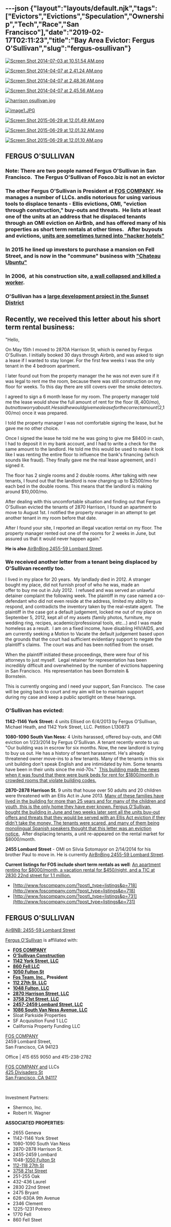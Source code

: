 ---json
{"layout":"layouts/default.njk","tags":["Evictors","Evictions","Speculation","Ownership","Tech","Race","San Francisco"],"date":"2019-02-17T02:11:23","title":"Bay Area Evictor: Fergus O'Sullivan","slug":"fergus-osullivan"}
---

[![Screen Shot 2014-07-03 at 10.51.54 AM.png](https://images.squarespace-cdn.com/content/v1/52b7d7a6e4b0b3e376ac8ea2/1404409746672-HGP855HBKSWGAH6ZP349/ke17ZwdGBToddI8pDm48kPVeySeouYd31am7kyKn0T9Zw-zPPgdn4jUwVcJE1ZvWQUxwkmyExglNqGp0IvTJZUJFbgE-7XRK3dMEBRBhUpxDnHbWfn5K-cGJdCjo9OhU6BJL2SnSp-y_cllc1iE33FetL4JAO3HPqz3m0JakoIo/Screen+Shot+2014-07-03+at+10.51.54+AM.png)](https://images.squarespace-cdn.com/content/v1/52b7d7a6e4b0b3e376ac8ea2/1404409746672-HGP855HBKSWGAH6ZP349/ke17ZwdGBToddI8pDm48kPVeySeouYd31am7kyKn0T9Zw-zPPgdn4jUwVcJE1ZvWQUxwkmyExglNqGp0IvTJZUJFbgE-7XRK3dMEBRBhUpxDnHbWfn5K-cGJdCjo9OhU6BJL2SnSp-y_cllc1iE33FetL4JAO3HPqz3m0JakoIo/Screen+Shot+2014-07-03+at+10.51.54+AM.png) 

[![Screen Shot 2014-04-07 at 2.41.24 AM.png](https://images.squarespace-cdn.com/content/v1/52b7d7a6e4b0b3e376ac8ea2/1396863528307-1U7VN083JTNIUQMHIZQG/ke17ZwdGBToddI8pDm48kDoZFZmfG5gJd3Kjr5nW7AZZw-zPPgdn4jUwVcJE1ZvWhcwhEtWJXoshNdA9f1qD7YIE3ZwwVlGd312yABb759HcCj84axbZ0X1o0AJXV1fSJaSyFZxSem5-QJAx122_kg/Screen+Shot+2014-04-07+at+2.41.24+AM.png)](https://images.squarespace-cdn.com/content/v1/52b7d7a6e4b0b3e376ac8ea2/1396863528307-1U7VN083JTNIUQMHIZQG/ke17ZwdGBToddI8pDm48kDoZFZmfG5gJd3Kjr5nW7AZZw-zPPgdn4jUwVcJE1ZvWhcwhEtWJXoshNdA9f1qD7YIE3ZwwVlGd312yABb759HcCj84axbZ0X1o0AJXV1fSJaSyFZxSem5-QJAx122_kg/Screen+Shot+2014-04-07+at+2.41.24+AM.png) 

[![Screen Shot 2014-04-07 at 2.48.36 AM.png](https://images.squarespace-cdn.com/content/v1/52b7d7a6e4b0b3e376ac8ea2/1396863870750-3HTFAZHBT7G4LA5URJ9A/ke17ZwdGBToddI8pDm48kFWE6hVJEa-sz2pP54ADTldZw-zPPgdn4jUwVcJE1ZvWQUxwkmyExglNqGp0IvTJZUJFbgE-7XRK3dMEBRBhUpxh4ic6WDmt1qS82tGhqwez6jcLl0mLIOLiztf3U42rnJRXMlI9y-1uXdZs-s83zYc/Screen+Shot+2014-04-07+at+2.48.36+AM.png)](https://images.squarespace-cdn.com/content/v1/52b7d7a6e4b0b3e376ac8ea2/1396863870750-3HTFAZHBT7G4LA5URJ9A/ke17ZwdGBToddI8pDm48kFWE6hVJEa-sz2pP54ADTldZw-zPPgdn4jUwVcJE1ZvWQUxwkmyExglNqGp0IvTJZUJFbgE-7XRK3dMEBRBhUpxh4ic6WDmt1qS82tGhqwez6jcLl0mLIOLiztf3U42rnJRXMlI9y-1uXdZs-s83zYc/Screen+Shot+2014-04-07+at+2.48.36+AM.png) 

[![Screen Shot 2014-04-07 at 2.45.56 AM.png](https://images.squarespace-cdn.com/content/v1/52b7d7a6e4b0b3e376ac8ea2/1396863720696-V586ATA129ZZBMM09XZO/ke17ZwdGBToddI8pDm48kMRIRrlX32HZYj2_zs3zgNpZw-zPPgdn4jUwVcJE1ZvWQUxwkmyExglNqGp0IvTJZUJFbgE-7XRK3dMEBRBhUpx08PkNJfG7t6uNioN_f2Wh9BYsLEoR1tcmnPeD2gfCmMXShJQFWJ3_cz9GEvqDzuo/Screen+Shot+2014-04-07+at+2.45.56+AM.png)](https://images.squarespace-cdn.com/content/v1/52b7d7a6e4b0b3e376ac8ea2/1396863720696-V586ATA129ZZBMM09XZO/ke17ZwdGBToddI8pDm48kMRIRrlX32HZYj2_zs3zgNpZw-zPPgdn4jUwVcJE1ZvWQUxwkmyExglNqGp0IvTJZUJFbgE-7XRK3dMEBRBhUpx08PkNJfG7t6uNioN_f2Wh9BYsLEoR1tcmnPeD2gfCmMXShJQFWJ3_cz9GEvqDzuo/Screen+Shot+2014-04-07+at+2.45.56+AM.png) 

[![harrison osullivan.jpg](https://images.squarespace-cdn.com/content/v1/52b7d7a6e4b0b3e376ac8ea2/1430618878322-SFEYYK8EBVULF9OQTHQ4/ke17ZwdGBToddI8pDm48kH9NTom-Pl0SG5E7k223ZDZZw-zPPgdn4jUwVcJE1ZvWEtT5uBSRWt4vQZAgTJucoTqqXjS3CfNDSuuf31e0tVGmbNyNQICJmDxZ68Wd8Gd8zJtIEeaN5L3VmVh41MCUECnnMmdGTM-FVWG-7MqDoS0/harrison+osullivan.jpg)](https://images.squarespace-cdn.com/content/v1/52b7d7a6e4b0b3e376ac8ea2/1430618878322-SFEYYK8EBVULF9OQTHQ4/ke17ZwdGBToddI8pDm48kH9NTom-Pl0SG5E7k223ZDZZw-zPPgdn4jUwVcJE1ZvWEtT5uBSRWt4vQZAgTJucoTqqXjS3CfNDSuuf31e0tVGmbNyNQICJmDxZ68Wd8Gd8zJtIEeaN5L3VmVh41MCUECnnMmdGTM-FVWG-7MqDoS0/harrison+osullivan.jpg) 

[![image1.JPG](https://images.squarespace-cdn.com/content/v1/52b7d7a6e4b0b3e376ac8ea2/1435607188620-9QFHBEWDKHAQJV9ZUXB2/ke17ZwdGBToddI8pDm48kBUDAxm-FLUF-OJf9moK1kV7gQa3H78H3Y0txjaiv_0fDoOvxcdMmMKkDsyUqMSsMWxHk725yiiHCCLfrh8O1z5QPOohDIaIeljMHgDF5CVlOqpeNLcJ80NK65_fV7S1UT_TXfTUFcrrnRvtinoH4JYxq5g0UB9t65pVePltZrd1IKYY7Qu0iTZQJ-GJ4dsqLQ/image1.JPG)](https://images.squarespace-cdn.com/content/v1/52b7d7a6e4b0b3e376ac8ea2/1435607188620-9QFHBEWDKHAQJV9ZUXB2/ke17ZwdGBToddI8pDm48kBUDAxm-FLUF-OJf9moK1kV7gQa3H78H3Y0txjaiv_0fDoOvxcdMmMKkDsyUqMSsMWxHk725yiiHCCLfrh8O1z5QPOohDIaIeljMHgDF5CVlOqpeNLcJ80NK65_fV7S1UT_TXfTUFcrrnRvtinoH4JYxq5g0UB9t65pVePltZrd1IKYY7Qu0iTZQJ-GJ4dsqLQ/image1.JPG) 

[![Screen Shot 2015-06-29 at 12.01.49 AM.png](https://images.squarespace-cdn.com/content/v1/52b7d7a6e4b0b3e376ac8ea2/1435607188886-W2DQGIUA5TSGIDOG30PJ/ke17ZwdGBToddI8pDm48kPXNVT3xaijoPiT4gxBW4jRZw-zPPgdn4jUwVcJE1ZvWQUxwkmyExglNqGp0IvTJZUJFbgE-7XRK3dMEBRBhUpz-WzuxbTpBeJuuY5QxhG06KZPjLywb85Q66wEfJIdqdxeKFjkIwevRbSZ_D_umg6g/Screen+Shot+2015-06-29+at+12.01.49+AM.png)](https://images.squarespace-cdn.com/content/v1/52b7d7a6e4b0b3e376ac8ea2/1435607188886-W2DQGIUA5TSGIDOG30PJ/ke17ZwdGBToddI8pDm48kPXNVT3xaijoPiT4gxBW4jRZw-zPPgdn4jUwVcJE1ZvWQUxwkmyExglNqGp0IvTJZUJFbgE-7XRK3dMEBRBhUpz-WzuxbTpBeJuuY5QxhG06KZPjLywb85Q66wEfJIdqdxeKFjkIwevRbSZ_D_umg6g/Screen+Shot+2015-06-29+at+12.01.49+AM.png) 

[![Screen Shot 2015-06-29 at 12.01.32 AM.png](https://images.squarespace-cdn.com/content/v1/52b7d7a6e4b0b3e376ac8ea2/1435607215147-X6IE1ZGPQNAXBXYYQ1EQ/ke17ZwdGBToddI8pDm48kC-mW4obQcYPmYAxG5xHPcRZw-zPPgdn4jUwVcJE1ZvWQUxwkmyExglNqGp0IvTJZUJFbgE-7XRK3dMEBRBhUpzXgbrbrasnkBO7UCD9_Szfc4hP2RzA2S7eHG--LLacFV2DQ52n-W3Rel3ImmG7kX0/Screen+Shot+2015-06-29+at+12.01.32+AM.png)](https://images.squarespace-cdn.com/content/v1/52b7d7a6e4b0b3e376ac8ea2/1435607215147-X6IE1ZGPQNAXBXYYQ1EQ/ke17ZwdGBToddI8pDm48kC-mW4obQcYPmYAxG5xHPcRZw-zPPgdn4jUwVcJE1ZvWQUxwkmyExglNqGp0IvTJZUJFbgE-7XRK3dMEBRBhUpzXgbrbrasnkBO7UCD9_Szfc4hP2RzA2S7eHG--LLacFV2DQ52n-W3Rel3ImmG7kX0/Screen+Shot+2015-06-29+at+12.01.32+AM.png) 

[![Screen Shot 2015-06-29 at 12.01.10 AM.png](https://images.squarespace-cdn.com/content/v1/52b7d7a6e4b0b3e376ac8ea2/1435607216105-Q2YEYAUJYDHLKZE9QY3P/ke17ZwdGBToddI8pDm48kA5RJNMQoAMKA9tWYHZeQnNZw-zPPgdn4jUwVcJE1ZvWQUxwkmyExglNqGp0IvTJZUJFbgE-7XRK3dMEBRBhUpx6jLMXFddVThpq6uhYBEQaWyxuy2dku-xJz_S9cyX0NI5H6yZizJ4tAW0VUPW3z-M/Screen+Shot+2015-06-29+at+12.01.10+AM.png)](https://images.squarespace-cdn.com/content/v1/52b7d7a6e4b0b3e376ac8ea2/1435607216105-Q2YEYAUJYDHLKZE9QY3P/ke17ZwdGBToddI8pDm48kA5RJNMQoAMKA9tWYHZeQnNZw-zPPgdn4jUwVcJE1ZvWQUxwkmyExglNqGp0IvTJZUJFbgE-7XRK3dMEBRBhUpx6jLMXFddVThpq6uhYBEQaWyxuy2dku-xJz_S9cyX0NI5H6yZizJ4tAW0VUPW3z-M/Screen+Shot+2015-06-29+at+12.01.10+AM.png) 

FERGUS O'SULLIVAN
-----------------

### Note: There are two people named Fergus O'Sullivan in San Francisco.  The Fergus O'Sullivan of Fosco.biz is **not an evictor**

### The other Fergus O'Sullivan is President at [FOS COMPANY](http://www.foscompany.com/). He manages a number of LLCs. andis notorious for using various tools to displace tenants - Ellis evictions, OMI, "eviction through construction," buy-outs and threats.  He lists at least one of the units at an address that he displaced tenants through an OMI eviction on AirBnb, and has offered many of his properties as short term rentals at other times.   After buyouts and evictions, [units are sometimes turned into "hacker hotels"](http://sanfrancisco.cbslocal.com/2015/10/02/san-francisco-hacker-homes-landlord-fergus-o-sullivan/)

### In 2015 he lined up investors to purchase a mansion on Fell Street, and is now in the "commune" business with ["Chateau Ubuntu"](http://sf.curbed.com/2016/7/1/12082250/Millennial-commune-alamo-square-fell-street)

### In 2006,  at his construction site, [a wall collapsed and killed a worker](http://www.sfexaminer.com/sanfrancisco/citations-handed-down-in-wall-collapse/Content?oid=2157776).

### O'Sullivan has a [large development project in the Sunset District](http://archives.sfexaminer.com/sanfrancisco/massive-mixed-use-development-near-ocean-beach-back-on-track/Content?oid=2922457)

Recently, we received this letter about his short term rental business:
-----------------------------------------------------------------------

"Hello,

On May 15th I moved to 2870A Harrison St, which is owned by Fergus O'Sullivan. I initially booked 30 days through Airbnb, and was asked to sign a lease if I wanted to stay longer. For the first few weeks I was the only tenant in the 4 bedroom apartment.

I later found out from the property manager the he was not even sure if it was legal to rent me the room, because there was still construction on my floor for weeks. To this day there are still covers over the smoke detectors.

I agreed to sign a 6 month lease for my room. The property manager told me the lease would show the full amount of rent for the floor ($8,400/mo), but not to worry about it. He said he would give me a lease for the correct amount ($2,100/mo) once it was prepared.

I told the property manager I was not comfortable signing the lease, but he gave me no other choice.

Once I signed the lease he told me he was going to give me $8400 in cash, I had to deposit it in my bank account, and I had to write a check for the same amount to the landlord. He told me this would be used to make it look like I was renting the entire floor to influence the bank's financing (which sounds like fraud). They finally gave me the real lease agreement, and I signed it.

The floor has 2 single rooms and 2 double rooms. After talking with new tenants, I found out that the landlord is now charging up to $2500/mo for each bed in the double rooms. This means that the landlord is making around $10,000/mo.

After dealing with this uncomfortable situation and finding out that Fergus O'Sullivan evicted the tenants of 2870 Harrison, I found an apartment to move to August 1st. I notified the property manager in an attempt to get another tenant in my room before that date.

After I found your site, I reported an illegal vacation rental on my floor. The property manager rented out one of the rooms for 2 weeks in June, but assured us that it would never happen again."

**He is also** [AirBnBing 2455-59 Lombard Street](https://www.airbnb.com/rooms/2007468).

### We received another letter from a tenant being displaced by O'Sullivan recently too.

I lived in my place for 20 years.  My landlady died in 2012. A stranger bought my place, did not furnish proof of who he was, made an  
offer to buy me out in July 2012.  I refused and was served an unlawful detainer complaint the following week. The plaintiff in my case named a co-defendant who did not even reside at the address, limited my ability to respond, and contradicts the inventory taken by the real-estate agent.  The plaintiff in the case got a default judgement, locked me out of my place on September 5, 2012, kept all of my assets (family photos, furniture, my wedding ring, recipes, academic/professional tools, etc...) and I was made homeless as a result.  I am on a fixed income, have disabling HIV/AIDS, and am currently seeking a Motion to Vacate the default judgement based upon the grounds that the court had sufficient evidentiary support to negate the plaintiff's claims.  The court was and has been notified from the onset.

When the plaintiff initiated these proceedings, there were four of his attorneys to just myself.  Legal retainer for representation has been  
incredibly difficult and overwhelmed by the number of evictions happening in San Francisco.  His representation has been Bornstein &  
Bornstein.

This is currently ongoing and I need your support, San Francisco.  The case will be going back to court and my aim will be to maintain support  
during my case and keep a public spotlight on these hearings. 

### O'Sullivan has evicted:

**1142-1146 York Street:** 4 units Ellised on 6/4/2013 by Fergus O'Sullivan, Michael Heath, and 1142 York Street, LLC. Petition L130873

**1080-1090 South Van Ness:** 4 Units harassed, offered buy-outs, and OMI eviction on 1/23/2014 by Fergus O'Sullivan. A tenant recently wrote to us: "Our building was in escrow for six months. Now, the new landlord is trying to buy us out. He has a history of tenant harassment. He's already threatened owner move-ins to a few tenants. Many of the tenants in this six unit building don't speak English and are intimidated by him. Some tenants have been in their units since the mid-70s."  [This building made the news when it was found that there were bunk beds for rent for $1800/month in crowded rooms that violate building codes.](http://sanfrancisco.cbslocal.com/2015/10/02/san-francisco-hacker-homes-landlord-fergus-o-sullivan/)

**2870-2878 Harrison St.** 9 units that house over 50 adults and 20 children were threatened with an Ellis Act in June 2013. [Many of these families have lived in the building for more than 25 years and for many of the children and youth, this is the only home they have ever known. Fergus O'Sullivan, bought the building in June and two weeks later sent all the units buy-out offers and threats that they would be served with an Ellis Act eviction if they didn't take the money. The tenants were scared, and many of them being monolingual Spanish speakers thought that this letter was an eviction notice.](http://:http://cjjc.org/en/news/51-housing-justice/558-harrison-st-tenants-protest-harassment)  After displacing tenants, a unit re-appeared on the rental market for $8000/month.

**2455 Lombard Street** - OMI on Silvia Sotomayor on 2/14/2014 for his brother Paul to move in. He is currently [AirBnBing 2455-59 Lombard Street](https://www.airbnb.com/rooms/2007468).

**Current listings for FOS include short term rentals as well**: [An apartment renting for $8000/month, a vacation rental for $450/night, and a TIC at 2830 22nd street for 1.1 mill](http://www.foscompany.com/?ct_property_type=0&ct_city=0&ct_state=0&ct_zipcode=0&ct_beds=0&ct_baths=0&ct_status=active&ct_additional_features=0&ct_price_from=&ct_price_to=&ct_mls=&search-listings=true)[ion.](http://www.foscompany.com/?ct_property_type=0&ct_city=0&ct_state=0&ct_zipcode=0&ct_beds=0&ct_baths=0&ct_status=active&ct_additional_features=0&ct_price_from=&ct_price_to=&ct_mls=&search-listings=true) 

*   [http://www.foscompany.com/?post\_type=listings&p=718](http://www.foscompany.com/?post_type=listings&p=718)
*   [http://www.foscompany.com/?post\_type=listings&p=731](http://www.foscompany.com/?post_type=listings&p=731)

FERGUS O'SULLIVAN
-----------------

[AirBNB: 2455-59 Lombard Street](https://www.airbnb.com/rooms/2007468)

[F](http://www.corporationwiki.com/California/San-Francisco/fergus-osullivan/138211513.aspx)[ergus O'Sullivan](http://www.corporationwiki.com/California/San-Francisco/fergus-osullivan/138211513.aspx) is affiliated with:

*   **[FOS COMPANY](http://www.foscompany.com/)**
*   **[O'Sullivan Construction](http://www.sfexaminer.com/sanfrancisco/citations-handed-down-in-wall-collapse/Content?oid=2157776)**
*   **[1142 York Street, LLC](http://www.corporationwiki.com/California/San-Francisco/1142-york-street-llc/134700765.aspx)**
*   [**860 Fell LLC**](http://sf.curbed.com/2016/7/1/12082250/Millennial-commune-alamo-square-fell-street)
*   **[1050 Fulton St](http://www.corporationwiki.com/California/San-Francisco/1050-fulton-st-llc/138248316.aspx)**
*   **[Fos Team, Inc.](http://www.corporationwiki.com/California/San-Francisco/fos-team-inc/107937750.aspx), President**
*   **[112 27th St. LLC](http://www.corporationwiki.com/California/San-Francisco/112-27th-st-llc/138248364.aspx)**
*   **[1048 Fulton, LLC](http://www.corporationwiki.com/California/San-Francisco/1048-fulton-llc/107929521.aspx)**
*   **[2870 Harrison Street, LLC](http://www.corporationwiki.com/California/San-Francisco/2870-harrison-street-llc/139403240.aspx)**
*   **[3758 21st Street, LLC](http://www.corporationwiki.com/California/San-Francisco/3758-21st-street-llc/140281794.aspx)**
*   **[2457-2459 Lombard Street, LLC](http://www.corporationwiki.com/California/San-Francisco/2457-2459-lombard-street-llc/108839244.aspx)**
*   **[1086 South Van Ness Avenue, LLC](http://www.corporationwiki.com/California/San-Francisco/1086-south-van-ness-avenue-llc/139412306.aspx)**
*   Sloat Parkside Properties
*   SF Acquisition Fund 1 LLC
*   California Property Funding LLC

[FOS COMPANY](http://www.foscompany.com/)  
2459 Lombard Street,  
San Francisco, CA 94123

Office | 415 655 9050 and 415-238-2782

[FOS COMPANY and](http://www.foscompany.com/) LLCs  
[425 Divisadero St](http://www.corporationwiki.com/California/San-Francisco/425-Divisadero-St-San-Francisco-CA-94117-a20224740.aspx)  
[San Francisco, CA 94117](http://www.corporationwiki.com/California/San-Francisco/425-Divisadero-St-San-Francisco-CA-94117-a20224740.aspx)

 

Investment Partners:

*   Shermco, Inc.
*   Robert H. Wagner

**ASSOCIATED PROPERTIES:**

*   2655 Geneva
*   1142-1146 York Street
*   1080-1090 South Van Ness
*   2870-2878 Harrison St.
*   2455-2459 Lombard
*   1048-[1050 Fulton St](http://www.corporationwiki.com/California/San-Francisco/1050-fulton-st-llc/138248316.aspx)
*   [112-118 27th St](http://www.corporationwiki.com/California/San-Francisco/112-27th-st-llc/138248364.aspx)
*   [3758 21st Street](http://www.corporationwiki.com/California/San-Francisco/3758-21st-street-llc/140281794.aspx)
*   251-255 Oak
*   432-436 Laurel
*   2830 22nd Street
*   2475 Bryant
*   626-630A 9th Avenue
*   2346 Clement
*   1225-1231 Potrero
*   1770 Fell
*   860 Fell Steet